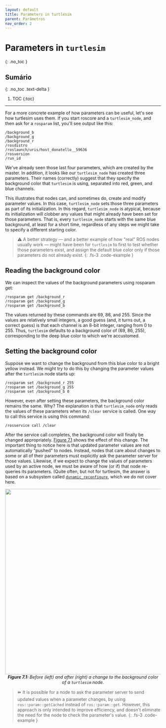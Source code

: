 ```yaml
---
layout: default
title: Parameters in turtlesim
parent: Parâmetros
nav_order: 2
---
```

# Parameters in `turtlesim`
{: .no_toc }

## Sumário
{: .no_toc .text-delta }

1. TOC
{:toc}
---

For a more concrete example of how parameters can be useful, let's see how turtlesim uses
them. If you start roscore and a `turtlesim_node`, and then ask for a `rosparam` list, you'll
see output like this:

```
/background_b
/background_g
/background_r
/rosdistro
/roslaunch/uris/host_donatello__59636
/rosversion
/run_id
```

We've already seen those last four parameters, which are created by the master. In addition,
it looks like our `turtlesim_node` has created three parameters. Their names (correctly)
suggest that they specify the background color that `turtlesim` is using, separated into red,
green, and blue channels.

This illustrates that nodes can, and sometimes do, create and modify parameter values.
In this case, `turtlesim_node` sets those three parameters as part of its initialization. In this
regard, `turtlesim_node` is atypical, because its initialization will clobber any values that
might already have been set for those parameters. That is, every `turtlesim_node` starts
with the same blue background, at least for a short time, regardless of any steps we might
take to specify a different starting color.

> ⚠️ A better strategy — and a better example of how "real" ROS nodes usually work — 
> might have been for `turtlesim` to first to test whether those parameters exist, and
> assign the default blue color only if those parameters do not already exist.
{: .fs-3 .code-example }

## Reading the background color

We can inspect the values of the background parameters using rosparam get:

```
/rosparam get /background_r
/rosparam get /background_g
/rosparam get /background_b
```

The values returned by these commands are 69, 86, and 255. Since the values are relatively
small integers, a good guess (and, it turns out, a correct guess) is that each channel is an
8-bit integer, ranging from 0 to 255. Thus, `turtlesim` defaults to a background color of
(69, 86, 255), corresponding to the deep blue color to which we're accustomed.

## Setting the background color

Suppose we want to change the background from this
blue color to a bright yellow instead. We might try to do this by changing the parameter
values after the `turtlesim` node starts up:

```
/rosparam set /background_r 255
/rosparam set /background_g 255
/rosparam set /background_b 0
```

However, even after setting these parameters, the background color remains the same.
Why? The explanation is that `turtlesim_node` only reads the values of these parameters
when its `/clear` service is called. One way to call this service is using this command:

```
/rosservice call /clear
```

After the service call completes, the background color will finally be changed appropriately. 
[Figure 7.1](#7.1) shows the effect of this change. The important thing to notice here is that updated
parameter values are not automatically "pushed" to nodes. Instead, nodes that care about changes 
to some or all of their parameters must explicitly ask the parameter server for those values. 
Likewise, if we expect to change the values of parameters used by an active node, we must be aware of how
(or if) that node re-queries its parameters. (Quite often, but not for turtlesim, the answer
is based on a subsystem called [`dynamic_reconfigure`](http://wiki.ros.org/dynamic_reconfigure), which we do not cover here. 

<p align="center">
  <img src="https://user-images.githubusercontent.com/48807586/126051342-93dafc24-c583-412a-bbe9-4a95be2716da.png" width="600"/><br>
  <i><b><a name="7.1"> Figure 7.1:</a></b> Before (left) and after (right) a change to the background color of a <code>turtlesim</code> node.</i>
</p>

> ⏩ It is possible for a node to ask the parameter server to send updated values when
> a parameter changes, by using `ros::param::getCached` instead of `ros::param::get`.
> However, this approach is only intended to improve efficiency, and doesn't eliminate the need for the node to check the parameter's value.
{: .fs-3 .code-example }
